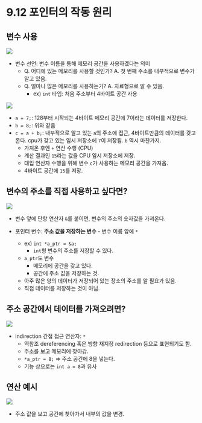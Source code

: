 # 9.12 포인터의 작동 원리

## 변수 사용

<img src="https://github.com/uber9ma/following_C/blob/master/images/chapter9/pointer1.png?raw=true">

- 변수 선언: 변수 이름을 통해 메모리 공간을 사용하겠다는 의미
  - Q. 어디에 있는 메모리를 사용할 것인가? A. 첫 번째 주소를 내부적으로 변수가 알고 있음.
  - Q. 얼마나 많은 메모리를 사용하는가? A. 자료형으로 알 수 있음.
    - ex) `int` 타입: 처음 주소부터 4바이트 공간 사용

<img src="https://github.com/uber9ma/following_C/blob/master/images/chapter9/pointer2.png?raw=true">

- `a = 7;`: 128부터 시작되는 4바이트 메모리 공간에 7이라는 데이터를 저장한다.
- `b = 8;`: 위와 같음
- `c = a + b;`: 내부적으로 알고 있는 `a`의 주소에 접근, 4바이트만큼의 데이터를 갖고 온다. cpu가 갖고 있는 임시 저장소에 `7`이 저장됨. `b` 역시 마찬가지.
  - 가져온 후엔 `+` 연산 수행 (CPU)
  - 계산 결과인 `15`라는 값을 CPU 임시 저장소에 저장.
  - 대입 연산자 수행을 위해 변수 `c`가 사용하는 메모리 공간을 가져옴.
  - 4바이트 공간에 `15`를 저장.

## 변수의 주소를 직접 사용하고 싶다면?

<img src="https://github.com/uber9ma/following_C/blob/master/images/chapter9/pointer3.png?raw=true">

- 변수 앞에 단항 연산자 `&`를 붙이면, 변수의 주소의 숫자값을 가져온다.

* 포인터 변수: **주소 값을 저장하는 변수** - 변수 이름 앞에 `*`

  - ex) `int *a_ptr = &a;`
    - `int`형 변수의 주소를 저장할 수 있다.
  - `a_ptr`도 변수
    - 메모리에 공간을 갖고 있다.
    - 공간에 주소 값을 저장하는 것.
  - 아주 많은 양의 데이터가 저장되어 있는 장소의 주소를 알 필요가 있음.
  - 직접 데이터를 저장하는 것이 아님.

## 주소 공간에서 데이터를 가져오려면?

<img src="https://github.com/uber9ma/following_C/blob/master/images/chapter9/pointer4.png?raw=true">

- indirection 간접 접근 연산자: `*`
  - 역참조 dereferencing 혹은 방향 재지정 redirection 등으로 표현되기도 함.
  - 주소를 보고 메모리에 찾아감.
  - `*a_ptr = 8;` => 주소 공간에 8을 넣는다.
  - 기능 상으로는 `int a = 8`과 유사

## 연산 예시

<img src="https://github.com/uber9ma/following_C/blob/master/images/chapter9/pointer5.png?raw=true">

- 주소 값을 보고 공간에 찾아가서 내부의 값을 변경.
